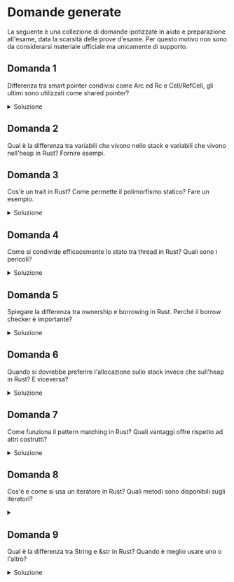 # Domande generate

La seguente è una collezione di domande ipotizzate in aiuto e preparazione all'esame, data la scarsità delle prove d'esame. Per questo motivo non sono da considerarsi materiale ufficiale ma unicamente di supporto.

## Domanda 1

Differenza tra smart pointer condivisi come Arc ed Rc e Cell/RefCell, gli ultimi sono utilizzati come shared pointer?

<details>
<summary>Soluzione</summary>

Cell e RefCell servono per consentire la mutabilità interna o il borrowing mutabile di dati immutabili, ma mantengono sempre un singolo proprietario. Non implementano una vera condivisione dei dati.

Rc e Arc invece sono progettati per permettere il possesso condiviso e la concorrenza, implementano l'atomicità, e possono essere clonati per ottenere più "possessori".

Quindi, qualche differenza chiave:

Rc/Arc - condivisione, clonazione, atomicità, reference counting
Cell/RefCell - mutabilità interna, nessuna condivisione, proprietà singola
In generale, se si necessita di una condivisione multi-proprietario sicura tra thread, è molto più indicato usare Rc/Arc rispetto a Cell/RefCell.

Cell e RefCell vanno usati per i casi d'uso specifici di mutabilità interna per cui sono progettati, non come generici shared pointer.

</details>


## Domanda 2

Qual è la differenza tra variabili che vivono nello stack e variabili che vivono nell'heap in Rust? Fornire esempi.

## Domanda 3

Cos'è un trait in Rust? Come permette il polimorfismo statico? Fare un esempio.

<details>
<summary>Soluzione</summary>


</details>

## Domanda 4

Come si condivide efficacemente lo stato tra thread in Rust? Quali sono i pericoli?


<details>
<summary>Soluzione</summary>

In Rust esistono diversi modi per condividere dati e sincronizzare l'accesso tra thread in modo efficiente e sicuro:

Il tipo Arc<T> permette di condividere un valore immutabile tra thread usando il reference counting atomico.
Il tipo Mutex<T> può essere usato per proteggere l'accesso esclusivo a una risorsa condivisa.
I canali (channel) consentono di scambiarsi messaggi e valori tra thread.
Le Atomic variable garantiscono operazioni atomiche su tipi numerici.
I principali pericoli nella condivisione di stato sono:

Race condition quando diversi thread accedono a una risorsa senza sincronizzazione.
Deadlock se i thread si bloccano indefinitamente in attesa l'uno dell'altro.
Blocchi non necessari se si protegge troppo codice con primitive come Mutex.
Quindi in sintesi, Rust fornisce gli strumenti base per condividere lo stato tra thread, ma richiede comunque una progettazione attenta per evitare questi potenziali problemi di concorrenza.

</details>

## Domanda 5

Spiegare la differenza tra ownership e borrowing in Rust. Perché il borrow checker è importante?

<details>
<summary>Soluzione</summary>

La differenza principale tra ownership e borrowing in Rust è il trasferimento della proprietà:

- Con l'**ownership**, quando una variabile viene assegnata ad un'altra, la proprietà dei dati viene trasferita. La variabile originale non può più essere usata.

```rust
struct prova {
    a: u32,
}

impl prova {
    fn new(p_a: u32) -> Self{
        prova{a: p_a}
    }
}

fn main() { 
    let a = prova::new(1);
    let b = a;
    println!("{}", a.a); // Errore! a non ha più il possesso del dato
}
```

- Con il **borrowing**, la variabile originale presta temporaneamente l'accesso ad un'altra variabile, ma mantiene la proprietà. I dati non vengono spostati.

```rust
struct prova {
    a: u32,
}

impl prova {
    fn new(p_a: u32) -> Self{
        prova{a: p_a}
    }
}

fn main() { 
    let a = prova::new(1);
    let b = a;
    println!("{}", a.a);
}
```

Il borrow checker in Rust fa sì che non ci siano mai due proprietari di uno stesso dato, o un proprietario e un borrow simultanei. Questo previene condizioni di race e uso dopo deallocazione della memoria.

Quindi in sintesi:

- Ownership trasferisce la proprietà
- Borrowing presta l'accesso temporaneamente
- Il borrow checker previene l'aliasing mutabile

</details>

## Domanda 6

Quando si dovrebbe preferire l'allocazione sullo stack invece che sull'heap in Rust? E viceversa?

<details>
<summary>Soluzione</summary>

Ecco alcune linee guida su quando preferire lo stack o l'heap in Rust:

Preferire lo stack per:

- Dati di piccole dimensioni e scope locale (es. dentro una funzione)
- Quando si ha bisogno di ownership esclusivo e controllato
- Quando non è necessario condividere i dati tra thread
- Per performance critiche (accesso più veloce)

Preferire l'heap per:

- Dati di grandi dimensioni, specialmente se dinamici
- Dati condivisi tra thread (es. Arc, Rc)
- Quando si ha bisogno di estendere dinamicamente la durata di un dato
- Per dati polimorfi o eterogenei (es. trait object)
- Quando si vuole passare la proprietà tra funzioni (move semantics)

In sintesi:

- Stack: veloce, dati locali, ownership esclusivo
- Heap: condivisione, allocazione dinamica, estensione lifetime

Lo stack è il default in Rust, ma l'heap permette maggiore flessibilità e condivisione sicura quando serve.

</details>

## Domanda 7

Come funziona il pattern matching in Rust? Quali vantaggi offre rispetto ad altri costrutti?

<details>
<summary>Soluzione</summary>

Il pattern matching è un potente costrutto in Rust che permette di ispezionare il valore di un'espressione e scegliere un codice da eseguire in base al valore trovato. 

Funziona controllando che il valore corrisponda ad un "pattern" specificato e quindi esegue il codice associato. I pattern più comuni sono litorali, variabili leganti, tuple e enum.

Ad esempio:

```rust
let x = Some(5);

match x {
  Some(50) => println!("Il valore è 50"),
  Some(y) => println!("Il valore è {}", y), 
  None => println!("x è None"),
}
```

I vantaggi rispetto ad if/else:

- Codice più pulito ed espressivo
- Match esaurienti forzati dal compilatore
- Decomposizione strutturata di tipi complessi
- Assegnamento variabili leganti
- Controllo dei flussi basato sui dati

Quindi il pattern matching permette un controllo di flusso potente basato sui pattern dei dati in ingresso.

Utile per gestire in modo conciso ed espressivo tipi somma come enum e struct.

</details>

## Domanda 8

Cos'è e come si usa un iteratore in Rust? Quali metodi sono disponibili sugli iteratori?

<details>
<summary></summary>

In Rust, un iteratore (Iterator) è un oggetto che produce una sequenza di valori in modo lazily, restituendoli uno alla volta tramite il metodo next().

Gli iteratori vengono utilizzati principalmente in tre modi:

1. Chiamare next() dentro un ciclo per processare i valori prodotti:

```rust
let v = vec![1, 2, 3];
let mut iter = v.iter(); 

while let Some(x) = iter.next() {
  println!("Valore: {}", x); 
}
```

2. Uso dei metodi sugli iteratori come map(), filter(), fold(), etc... per trasformare e consumare i valori.

3. Uso nel pattern matching con for e while let.

Alcuni metodi comuni:

- map() - Mappa ogni elemento ad un nuovo valore 
- filter() - Filtra gli elementi
- fold() - Riduce gli elementi ad un singolo valore
- zip() - Combina due iteratori 
- collect() - Raccoglie gli elementi in una collezione

In sintesi, gli iteratori forniscono un modo elegante e funzionale di lavorare con sequenze di elementi in Rust.

</details>

## Domanda 9

Qual è la differenza tra String e &str in Rust? Quando è meglio usare uno o l'altro?

<details>
<summary>Soluzione</summary>

In Rust esistono due tipi principali per rappresentare le stringhe:

- **String** - Una stringa allocata dinamicamente sullo heap che è owner dei suoi dati.

- **&str** - Una string slice, un riferimento immutabile a una sequenza di caratteri.

Le differenze principali sono:

- String può essere modificata, &str no.

- String alloca nuova memoria e può cambiare dimensione. &str è statico.

- String ha overhead di allocazione e copia dei dati.

- &str è più efficiente quando si ha già una stringa allocata altrove.

Quando usare String:

- Quando si ha bisogno di una stringa modificabile.

- Per stringhe generate dinamicamente.


Quando usare &str:

- Quando si ha già una stringa statica o allocata altrove.

- Quando si passano riferimenti a stringhe senza assumerne ownership.

In sintesi String per stringhe owned e modificabili, &str per slicing efficiente di stringhe esistenti.

</details> 

<!-- 
<details>
<summary>Soluzione</summary>

</details> 
-->